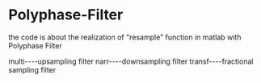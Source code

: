 # Polyphase-Filter
the code is about the realization of "resample" function in matlab with Polyphase Filter

multi----upsampling filter
narr----downsampling filter
transf----fractional sampling filter
